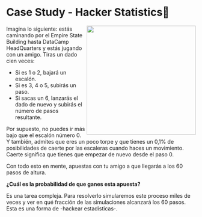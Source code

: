 # Case Study - Hacker Statistics🎲
<img width="290" align="right" src="https://i.pinimg.com/564x/9e/b0/24/9eb024dc3176332284aca926f9398182.jpg" />

Imagina lo siguiente: estás caminando por el Empire State Building hasta DataCamp HeadQuarters y estás jugando con un amigo. Tiras un dado cien veces:
- Si es 1 o 2, bajará un escalón.
- Si es 3, 4 o 5, subirás un paso.
- Si sacas un 6, lanzarás el dado de nuevo y subirás el número de pasos resultante.

Por supuesto, no puedes ir más bajo que el escalón número 0. Y también, admites que eres un poco torpe y que tienes un 0,1% de posibilidades de caerte por las escaleras cuando haces un movimiento. Caerte significa que tienes que empezar de nuevo desde el paso 0. 

Con todo esto en mente, apuestas con tu amigo a que llegarás a los 60 pasos de altura.

**¿Cuál es la probabilidad de que ganes esta apuesta?**

Es una tarea compleja. Para resolverlo simularemos este proceso miles de veces y ver en qué fracción de las simulaciones alcanzará los 60 pasos. Esta es una forma de -hackear estadísticas-.

